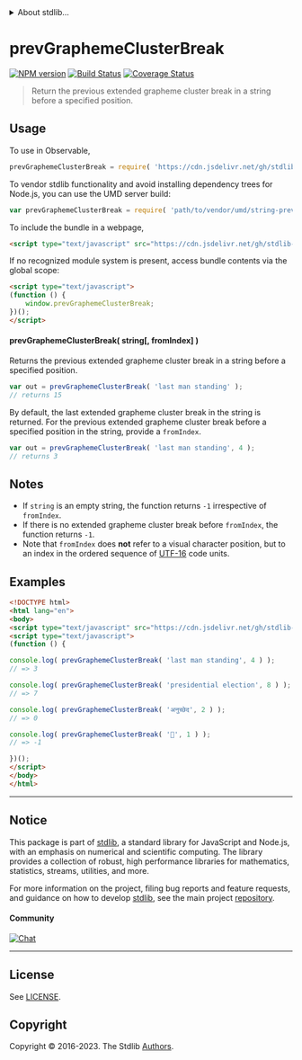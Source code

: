 <!--

@license Apache-2.0

Copyright (c) 2021 The Stdlib Authors.

Licensed under the Apache License, Version 2.0 (the "License");
you may not use this file except in compliance with the License.
You may obtain a copy of the License at

   http://www.apache.org/licenses/LICENSE-2.0

Unless required by applicable law or agreed to in writing, software
distributed under the License is distributed on an "AS IS" BASIS,
WITHOUT WARRANTIES OR CONDITIONS OF ANY KIND, either express or implied.
See the License for the specific language governing permissions and
limitations under the License.

-->


<details>
  <summary>
    About stdlib...
  </summary>
  <p>We believe in a future in which the web is a preferred environment for numerical computation. To help realize this future, we've built stdlib. stdlib is a standard library, with an emphasis on numerical and scientific computation, written in JavaScript (and C) for execution in browsers and in Node.js.</p>
  <p>The library is fully decomposable, being architected in such a way that you can swap out and mix and match APIs and functionality to cater to your exact preferences and use cases.</p>
  <p>When you use stdlib, you can be absolutely certain that you are using the most thorough, rigorous, well-written, studied, documented, tested, measured, and high-quality code out there.</p>
  <p>To join us in bringing numerical computing to the web, get started by checking us out on <a href="https://github.com/stdlib-js/stdlib">GitHub</a>, and please consider <a href="https://opencollective.com/stdlib">financially supporting stdlib</a>. We greatly appreciate your continued support!</p>
</details>

# prevGraphemeClusterBreak

[![NPM version][npm-image]][npm-url] [![Build Status][test-image]][test-url] [![Coverage Status][coverage-image]][coverage-url] <!-- [![dependencies][dependencies-image]][dependencies-url] -->

> Return the previous extended grapheme cluster break in a string before a specified position.

<!-- Section to include introductory text. Make sure to keep an empty line after the intro `section` element and another before the `/section` close. -->

<section class="intro">

</section>

<!-- /.intro -->

<!-- Package usage documentation. -->



<section class="usage">

## Usage

To use in Observable,

```javascript
prevGraphemeClusterBreak = require( 'https://cdn.jsdelivr.net/gh/stdlib-js/string-prev-grapheme-cluster-break@umd/browser.js' )
```

To vendor stdlib functionality and avoid installing dependency trees for Node.js, you can use the UMD server build:

```javascript
var prevGraphemeClusterBreak = require( 'path/to/vendor/umd/string-prev-grapheme-cluster-break/index.js' )
```

To include the bundle in a webpage,

```html
<script type="text/javascript" src="https://cdn.jsdelivr.net/gh/stdlib-js/string-prev-grapheme-cluster-break@umd/browser.js"></script>
```

If no recognized module system is present, access bundle contents via the global scope:

```html
<script type="text/javascript">
(function () {
    window.prevGraphemeClusterBreak;
})();
</script>
```

#### prevGraphemeClusterBreak( string\[, fromIndex] )

Returns the previous extended grapheme cluster break in a string before a specified position.

```javascript
var out = prevGraphemeClusterBreak( 'last man standing' );
// returns 15
```

By default, the last extended grapheme cluster break in the string is returned. For the previous extended grapheme cluster break before a specified position in the string, provide a `fromIndex`.

```javascript
var out = prevGraphemeClusterBreak( 'last man standing', 4 );
// returns 3
```

</section>

<!-- /.usage -->

<!-- Package usage notes. Make sure to keep an empty line after the `section` element and another before the `/section` close. -->

<section class="notes">

## Notes

-   If `string` is an empty string, the function returns `-1` irrespective of `fromIndex`.
-   If there is no extended grapheme cluster break before `fromIndex`, the function returns `-1`.
-   Note that `fromIndex` does **not** refer to a visual character position, but to an index in the ordered sequence of [UTF-16][utf-16] code units.

</section>

<!-- /.notes -->

<!-- Package usage examples. -->

<section class="examples">

## Examples

<!-- eslint no-undef: "error" -->

```html
<!DOCTYPE html>
<html lang="en">
<body>
<script type="text/javascript" src="https://cdn.jsdelivr.net/gh/stdlib-js/string-prev-grapheme-cluster-break@umd/browser.js"></script>
<script type="text/javascript">
(function () {

console.log( prevGraphemeClusterBreak( 'last man standing', 4 ) );
// => 3

console.log( prevGraphemeClusterBreak( 'presidential election', 8 ) );
// => 7

console.log( prevGraphemeClusterBreak( 'अनुच्छेद', 2 ) );
// => 0

console.log( prevGraphemeClusterBreak( '🌷', 1 ) );
// => -1

})();
</script>
</body>
</html>
```

</section>

<!-- /.examples -->

<!-- Section for describing a command-line interface. -->



<!-- Section to include cited references. If references are included, add a horizontal rule *before* the section. Make sure to keep an empty line after the `section` element and another before the `/section` close. -->

<section class="references">

</section>

<!-- /.references -->

<!-- Section for related `stdlib` packages. Do not manually edit this section, as it is automatically populated. -->

<section class="related">

</section>

<!-- /.related -->

<!-- Section for all links. Make sure to keep an empty line after the `section` element and another before the `/section` close. -->


<section class="main-repo" >

* * *

## Notice

This package is part of [stdlib][stdlib], a standard library for JavaScript and Node.js, with an emphasis on numerical and scientific computing. The library provides a collection of robust, high performance libraries for mathematics, statistics, streams, utilities, and more.

For more information on the project, filing bug reports and feature requests, and guidance on how to develop [stdlib][stdlib], see the main project [repository][stdlib].

#### Community

[![Chat][chat-image]][chat-url]

---

## License

See [LICENSE][stdlib-license].


## Copyright

Copyright &copy; 2016-2023. The Stdlib [Authors][stdlib-authors].

</section>

<!-- /.stdlib -->

<!-- Section for all links. Make sure to keep an empty line after the `section` element and another before the `/section` close. -->

<section class="links">

[npm-image]: http://img.shields.io/npm/v/@stdlib/string-prev-grapheme-cluster-break.svg
[npm-url]: https://npmjs.org/package/@stdlib/string-prev-grapheme-cluster-break

[test-image]: https://github.com/stdlib-js/string-prev-grapheme-cluster-break/actions/workflows/test.yml/badge.svg?branch=v0.1.0
[test-url]: https://github.com/stdlib-js/string-prev-grapheme-cluster-break/actions/workflows/test.yml?query=branch:v0.1.0

[coverage-image]: https://img.shields.io/codecov/c/github/stdlib-js/string-prev-grapheme-cluster-break/main.svg
[coverage-url]: https://codecov.io/github/stdlib-js/string-prev-grapheme-cluster-break?branch=main

<!--

[dependencies-image]: https://img.shields.io/david/stdlib-js/string-prev-grapheme-cluster-break.svg
[dependencies-url]: https://david-dm.org/stdlib-js/string-prev-grapheme-cluster-break/main

-->

[chat-image]: https://img.shields.io/gitter/room/stdlib-js/stdlib.svg
[chat-url]: https://app.gitter.im/#/room/#stdlib-js_stdlib:gitter.im

[stdlib]: https://github.com/stdlib-js/stdlib

[stdlib-authors]: https://github.com/stdlib-js/stdlib/graphs/contributors

[cli-section]: https://github.com/stdlib-js/string-prev-grapheme-cluster-break#cli
[cli-url]: https://github.com/stdlib-js/string-prev-grapheme-cluster-break/tree/cli
[@stdlib/string-prev-grapheme-cluster-break]: https://github.com/stdlib-js/string-prev-grapheme-cluster-break/tree/main

[umd]: https://github.com/umdjs/umd
[es-module]: https://developer.mozilla.org/en-US/docs/Web/JavaScript/Guide/Modules

[deno-url]: https://github.com/stdlib-js/string-prev-grapheme-cluster-break/tree/deno
[umd-url]: https://github.com/stdlib-js/string-prev-grapheme-cluster-break/tree/umd
[esm-url]: https://github.com/stdlib-js/string-prev-grapheme-cluster-break/tree/esm
[branches-url]: https://github.com/stdlib-js/string-prev-grapheme-cluster-break/blob/main/branches.md

[stdlib-license]: https://raw.githubusercontent.com/stdlib-js/string-prev-grapheme-cluster-break/main/LICENSE

[standard-streams]: https://en.wikipedia.org/wiki/Standard_streams

[utf-16]: https://en.wikipedia.org/wiki/UTF-16

</section>

<!-- /.links -->
